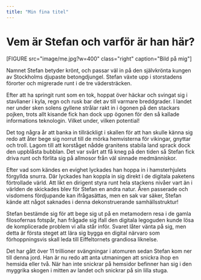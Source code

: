 ```yaml
---
title: "Min fina titel"
---
```

Vem är Stefan och varför är han här?
=========================

[FIGURE src="image/me.jpg?w=400" class="right" caption="Bild på mig"]

Namnet Stefan betyder krönt, och passar väl in på den självkrönta kungen av Stockholms djupaste betongdjungel. Stefan växte upp i storstadens förorter och migrerade runt i de tre vädersträcken.

Efter att ha springit runt som en tok, hoppat över häckar och svingat sig i stavlianer i kyla, regn och rusk bar det av till varmare breddgrader. I landet ner under sken solens gyllene strålar rakt in i ögonen på den stackars pojken, trots allt kisande fick han dock upp ögonen för den så kallade informations teknologin. Vilket under, vilken potential!

Det tog några år att banka in tillräckligt i skallen för att han skulle känna sig redo att åter bege sig norrut till de mörka hemvisterna för vikingar, gnyttar och troll. Lagom till att korståget nådde granitens stabila land sprack dock den uppblåsta bubblan. Det var svårt att få kneg på den tiden så Stefan fick driva runt och förlita sig på allmosor från väl sinnade medmänniskor.

Efter vad som kändes en evighet lyckades han hoppa in i hamsterhjulets förgyllda snurra. Där lyckades han koppla in sig direkt i de digitala paketens förtrollade värld. Att likt en dirigent styra runt hela stackens nivåer vart än i världen de skickades blev för Stefan en andra natur. Åren passerade och visdomens fördjupande kan ifrågasättas, men en sak var säker, Stefan kände att något saknades i denna dekonstruerande samhällsstruktur!

Stefan bestämde sig för att bege sig ut på en metamodern resa i de gamla filosofernas fotspår, han frågade sig ifall den digitala legoguden kunde lösa de komplicerade problem vi alla står inför. Svaret låter vänta på sig, men detta är första steget att lära sig bygga en digital närvaro som förhoppningsvis skall leda till Eiffeltornets grandiosa liknelse.

Det har gått över 11 trillioner svängningar i atomuren sedan Stefan kom ner till denna jord. Han är nu redo att anta utmaningen att snickra ihop en hemsida eller två. När han inte snickrar på hemsidor befinner han sig i den myggrika skogen i mitten av landet och snickrar på sin lilla stuga.

